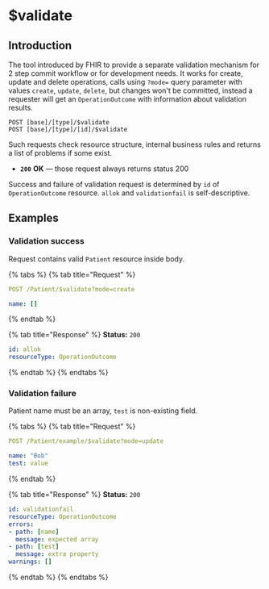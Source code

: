 # $validate

## Introduction

The tool introduced by FHIR to provide a separate validation mechanism for 2 step commit workflow or for development needs. It works for create, update and delete operations, calls using `?mode=` query parameter with values `create`, `update`, `delete`, but changes won't be committed, instead a requester will get an `OperationOutcome` with information about validation results. 

```text
POST [base]/[type]/$validate
POST [base]/[type]/[id]/$validate
```

Such requests check resource structure, internal business rules and returns a list of problems if some exist.

* **`200`** **OK** — those request always returns status 200

Success and failure of validation request is determined by `id` of `OperationOutcome` resource. `allok` and `validationfail` is self-descriptive.

## Examples

### Validation success

Request contains valid `Patient` resource inside body.

{% tabs %}
{% tab title="Request" %}
```yaml
POST /Patient/$validate?mode=create

name: []
```
{% endtab %}

{% tab title="Response" %}
**Status:** `200`

```yaml
id: allok
resourceType: OperationOutcome
```
{% endtab %}
{% endtabs %}

### Validation failure

Patient name must be an array, `test` is non-existing field.

{% tabs %}
{% tab title="Request" %}
```yaml
POST /Patient/example/$validate?mode=update

name: "Bob"
test: value
```
{% endtab %}

{% tab title="Response" %}
**Status:** `200`

```yaml
id: validationfail
resourceType: OperationOutcome
errors:
- path: [name]
  message: expected array
- path: [test]
  message: extra property
warnings: []
```
{% endtab %}
{% endtabs %}

